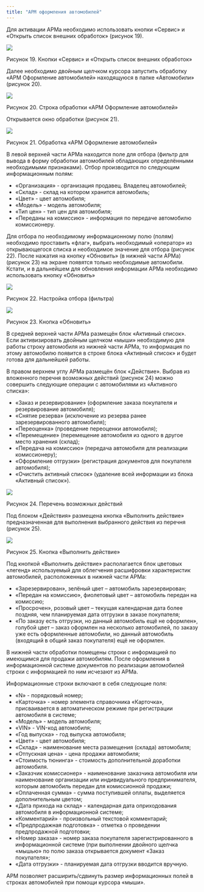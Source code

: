 ```yaml
---
title: "АРМ оформления автомобилей"
---
```


Для активации АРМа необходимо использовать кнопки «Сервис» и «Открыть список внешних обработок» (рисунок 19).

![](notesorg/_attach/lu20443snoa_tmp_9172af1ca07cafa3.jpg)

Рисунок 19. Кнопки «Сервис» и «Открыть список внешних обработок»

Далее необходимо двойным щелчком курсора запустить обработку «АРМ Оформление автомобилей» находящуюся в папке «Автомобили» (рисунок 20).

![](notesorg/_attach/lu20443snoa_tmp_fd2e96dc9e40edb8.jpg)

Рисунок 20. Строка обработки «АРМ Оформление автомобилей»

Открывается окно обработки (рисунок 21).

![](notesorg/_attach/lu20443snoa_tmp_b8c8e291eb1ecb25.png)

Рисунок 21. Обработка «АРМ Оформление автомобилей»

В левой верхней части АРМа находится поле для отбора (фильтр для вывода в форму обработки автомобилей обладающих определёнными необходимыми признаками). Отбор производится по следующим информационным полям:

- «Организация» - организация продавец. Владелец автомобилей;
- «Склад» - склад на котором хранится автомобиль;
- «Цвет» - цвет автомобиля;
- «Модель» - модель автомобиля;
- «Тип цен» - тип цен для автомобиля;
- «Переданы на комиссию» - информация по передаче автомобилю комиссионеру.

Для отбора по необходимому информационному полю (полям) необходимо проставить «флаг», выбрать необходимый «оператор» из открывающегося списка и необходимое значение для отбора (рисунок 22). После нажатия на кнопку «Обновить» (в нижней части АРМа) (рисунок 23) на экране появятся только необходимые автомобили. Кстати, и в дальнейшем для обновления информации АРМа необходимо использовать кнопку «Обновить»

![](notesorg/_attach/lu20443snoa_tmp_52698c0911331a3a.jpg)

Рисунок 22. Настройка отбора (фильтра)

![](notesorg/_attach/lu20443snoa_tmp_2e8fed8ec8040e65.jpg)

Рисунок 23. Кнопка «Обновить»

В средней верхней части АРМа размещён блок «Активный список». Если активизировать двойным щелчком «мыши» необходимую для работы строку автомобиля из нижней части АРМа, то информация по этому автомобилю появится в строке блока «Активный список» и будет готова для дальнейшей работы.

В правом верхнем углу АРМа размещён блок «Действие». Выбрав из вложенного перечня возможных действий (рисунок 24) можно совершить следующие операции с автомобилями из «Активного списка»:

-   «Заказ и резервирование» (оформление заказа покупателя и резервирование автомобиля);   
-   «Снятие резерва» (исключение из резерва ранее зарезервированного автомобиля);
-   «Переоценка» (проведение переоценки автомобиля);
-   «Перемещение» (перемещение автомобиля из одного в другое место хранения (склад);
-   «Передача на комиссию» (передача автомобиля для реализации комиссионеру);
-   «Оформление отгрузки» (регистрация документов для покупателя автомобиля);
-   «Очистить активный список» (удаление всей информации из блока «Активный список»).

![](notesorg/_attach/lu20443snoa_tmp_9c8bd2d5bda94ab3.png)

Рисунок 24. Перечень возможных действий

Под блоком «Действия» размещена кнопка «Выполнить действие» предназначенная для выполнения выбранного действия из перечня (рисунок 25).

![](notesorg/_attach/lu20443snoa_tmp_a3da3976ec514147.png)

Рисунок 25. Кнопка «Выполнить действие»

Под кнопкой «Выполнить действие» располагается блок цветовых «легенд» используемый для облегчения расшифровки характеристик автомобилей, расположенных в нижней части АРМа:

- «Зарезервирован», зелёный цвет – автомобиль зарезервирован;
- «Передан на комиссию», фиолетовый цвет – автомобиль передан на комиссию;
- «Просрочен», розовый цвет – текущая календарная дата более поздняя, чем планируемая дата отгрузки в заказе покупателя;
- «По заказу есть отгрузки, но данный автомобиль ещё не оформлен», голубой цвет – заказ оформлен на несколько автомобилей, по заказу уже есть оформленные автомобили, но данный автомобиль (входящий в общий заказ покупателя) ещё не оформлен.

В нижней части обработки помещены строки с информацией по имеющимся для продажи автомобилям. После оформления в информационной системе документов по реализации автомобилей строки с информацией по ним исчезают из АРМа.

Информационные строки включают в себя следующие поля:

- «N» - порядковый номер;
- «Карточка» - номер элемента справочника «Карточка», присваивается в автоматическом режиме при регистрации автомобиля в системе;
- «Модель» - модель автомобиля;
- «VIN» - VIN-код автомобиля;
- «Год выпуска» - год выпуска автомобиля;
- «Цвет» - цвет автомобиля;
- «Склад» - наименование места размещения (склада) автомобиля;
- «Отпускная цена» - цена продажи автомобиля;
- «Стоимость тюнинга» - стоимость дополнительной доработки автомобиля.
- «Заказчик комиссионер» - наименование заказчика автомобиля или наименование организации или индивидуального предпринимателя, которым автомобиль передан для комиссионной продажи;
- «Оплаченная сумма» - сумма поступившей оплаты, выделяется дополнительным цветом;
- «Дата прихода на склад» - календарная дата оприходования автомобиля в информационной системе;
- «Комментарий» - произвольный текстовой комментарий;
- «Предпродажная подготовка» - отметка о проведении предпродажной подготовки;
- «Номер заказа» - номер заказа покупателя зарегистрированного в информационной системе (при выполнении двойного щелчка «мышью» по полю заказа открывается документ «Заказ покупателя»;
- «Дата отгрузки» - планируемая дата отгрузки вводится вручную.

АРМ позволяет расширить/сдвинуть размер информационных полей в строках автомобилей при помощи курсора «мыши».

  